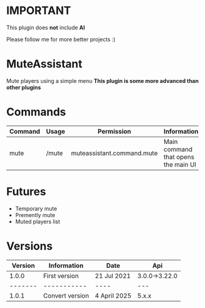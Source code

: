 # IMPORTANT
This plugin does **not** include **AI**

Please follow me for more better projects :)

# MuteAssistant
Mute players using a simple menu
**This plugin is some more advanced than other plugins**

# Commands

Command | Usage | Permission | Information
------- | ----- | ---------- | -----------
mute | /mute | muteassistant.command.mute | Main command that opens the main UI

# Futures
- Temporary mute
- Premently mute
- Muted players list

# Versions
Version | Information | Date | Api
------- | ----------- | ---- | ---
1.0.0 | First version | 21 Jul 2021 | 3.0.0->3.22.0
------- | ----------- | ---- | ---
1.0.1 | Convert version | 4 April 2025 | 5.x.x
